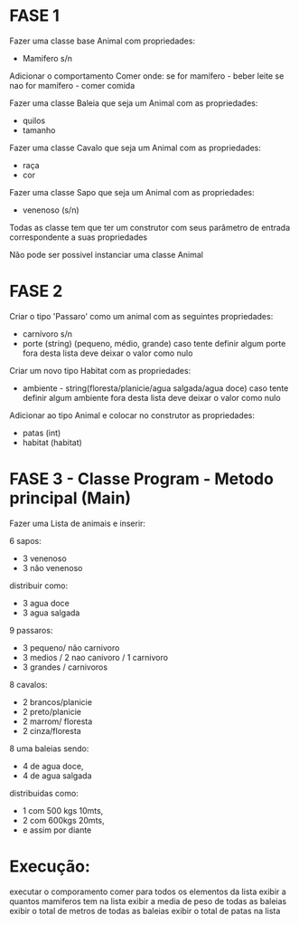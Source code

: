 FASE 1
====================

Fazer uma classe base Animal com propriedades:
- Mamifero s/n 

Adicionar o comportamento Comer onde:
se for mamífero - beber leite
se nao for mamífero - comer comida

Fazer uma classe Baleia que seja um Animal com as propriedades:
- quilos
- tamanho

Fazer uma classe Cavalo que seja um Animal com as propriedades:
- raça
- cor

Fazer uma classe Sapo que seja um Animal com as propriedades:
- venenoso (s/n)

Todas as classe tem que ter um construtor com seus parâmetro de entrada correspondente a suas propriedades


Não pode ser possivel instanciar uma classe Animal


FASE 2
====================

Criar o tipo 'Passaro' como um animal com as seguintes propriedades:
- carnívoro s/n
- porte (string) (pequeno, médio, grande)
caso tente definir algum porte fora desta lista deve deixar o valor como nulo

Criar um novo tipo Habitat com as propriedades:
- ambiente - string(floresta/planicie/agua salgada/agua doce)
caso tente definir algum ambiente fora desta lista deve deixar o valor como nulo

Adicionar ao tipo Animal e colocar no construtor as propriedades:
- patas (int)
- habitat (habitat)

FASE 3 - Classe Program - Metodo principal (Main)
=======================

Fazer uma Lista de animais e inserir:

6 sapos:
- 3 venenoso
- 3 não venenoso

distribuir como:
- 3 agua doce
- 3 agua salgada

9 passaros:
- 3 pequeno/ não carnivoro
- 3 medios / 2 nao canivoro / 1 carnivoro
- 3 grandes / carnivoros

8 cavalos:
- 2 brancos/planicie 
- 2 preto/planicie
- 2 marrom/ floresta
- 2 cinza/floresta

8 uma baleias sendo: 
- 4 de agua doce, 
- 4 de agua salgada

distribuidas como:
- 1 com 500 kgs 10mts, 
- 2 com 600kgs 20mts, 
- e assim por diante

Execução:
=================
executar o comporamento comer para todos os elementos da lista 
exibir a quantos mamiferos tem na lista
exibir a media de peso de todas as baleias
exibir o total de metros de todas as baleias
exibir o total de patas na lista

